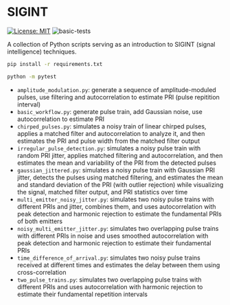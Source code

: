 # SIGINT
[![License: MIT](https://img.shields.io/badge/License-MIT-brightgreen.svg)](https://opensource.org/licenses/MIT)
![basic-tests](https://github.com/jacksonwalters/SIGINT/actions/workflows/python-tests.yml/badge.svg)

A collection of Python scripts serving as an introduction to SIGINT (signal intelligence) techniques.

```bash
pip install -r requirements.txt
```

```bash
python -m pytest
```


- `amplitude_modulation.py`: generate a sequence of amplitude-moduled pulses, use filtering and autocorrelation to estimate PRI (pulse repitition interval)
- `basic_workflow.py`: generate pulse train, add Gaussian noise, use autocorrelation to estimate PRI
- `chirped_pulses.py`: simulates a noisy train of linear chirped pulses, applies a matched filter and autocorrelation to analyze it, and then estimates the PRI and pulse width from the matched filter output
- `irregular_pulse_detection.py`: simulates a noisy pulse train with random PRI jitter, applies matched filtering and autocorrelation, and then estimates the mean and variability of the PRI from the detected pulses
- `gaussian_jittered.py`: simulates a noisy pulse train with Gaussian PRI jitter, detects the pulses using matched filtering, and estimates the mean and standard deviation of the PRI (with outlier rejection) while visualizing the signal, matched filter output, and PRI statistics over time
- `multi_emitter_noisy_jitter.py`: simulates two noisy pulse trains with different PRIs and jitter, combines them, and uses autocorrelation with peak detection and harmonic rejection to estimate the fundamental PRIs of both emitters
- `noisy_multi_emitter_jitter.py`: simulates two overlapping pulse trains with different PRIs in noise and uses smoothed autocorrelation with peak detection and harmonic rejection to estimate their fundamental PRIs
- `time_difference_of_arrival.py`: simulates two noisy pulse trains received at different times and estimates the delay between them using cross-correlation
- `two_pulse_trains.py`: simulates two overlapping pulse trains with different PRIs and uses autocorrelation with harmonic rejection to estimate their fundamental repetition intervals
